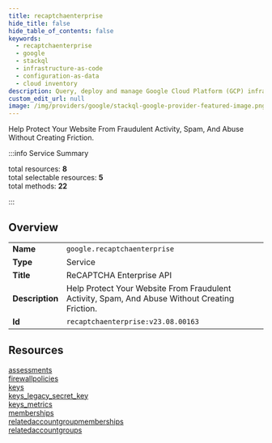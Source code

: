 ```yaml
---
title: recaptchaenterprise
hide_title: false
hide_table_of_contents: false
keywords:
  - recaptchaenterprise
  - google
  - stackql
  - infrastructure-as-code
  - configuration-as-data
  - cloud inventory
description: Query, deploy and manage Google Cloud Platform (GCP) infrastructure and resources using SQL
custom_edit_url: null
image: /img/providers/google/stackql-google-provider-featured-image.png
---
```

Help Protect Your Website From Fraudulent Activity, Spam, And Abuse Without Creating Friction.  
    
:::info Service Summary

<div class="row">
<div class="providerDocColumn">
<span>total resources:&nbsp;<b>8</b></span><br />
<span>total selectable resources:&nbsp;<b>5</b></span><br />
<span>total methods:&nbsp;<b>22</b></span><br />
</div>
</div>

:::

## Overview
<table><tbody>
<tr><td><b>Name</b></td><td><code>google.recaptchaenterprise</code></td></tr>
<tr><td><b>Type</b></td><td>Service</td></tr>
<tr><td><b>Title</b></td><td>ReCAPTCHA Enterprise API</td></tr>
<tr><td><b>Description</b></td><td>Help Protect Your Website From Fraudulent Activity, Spam, And Abuse Without Creating Friction.</td></tr>
<tr><td><b>Id</b></td><td><code>recaptchaenterprise:v23.08.00163</code></td></tr>
</tbody></table>

## Resources
<div class="row">
<div class="providerDocColumn">
<a href="/providers/google/recaptchaenterprise/assessments/">assessments</a><br />
<a href="/providers/google/recaptchaenterprise/firewallpolicies/">firewallpolicies</a><br />
<a href="/providers/google/recaptchaenterprise/keys/">keys</a><br />
<a href="/providers/google/recaptchaenterprise/keys_legacy_secret_key/">keys_legacy_secret_key</a><br />
</div>
<div class="providerDocColumn">
<a href="/providers/google/recaptchaenterprise/keys_metrics/">keys_metrics</a><br />
<a href="/providers/google/recaptchaenterprise/memberships/">memberships</a><br />
<a href="/providers/google/recaptchaenterprise/relatedaccountgroupmemberships/">relatedaccountgroupmemberships</a><br />
<a href="/providers/google/recaptchaenterprise/relatedaccountgroups/">relatedaccountgroups</a><br />
</div>
</div>
